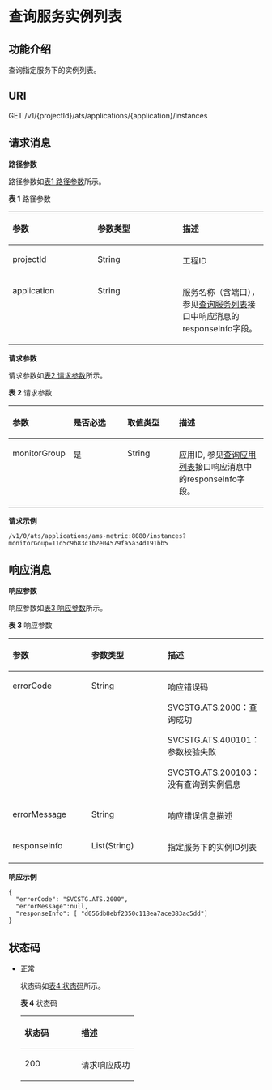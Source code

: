 # 查询服务实例列表<a name="apm_04_0013"></a>

## 功能介绍<a name="zh-cn_topic_0173693035_s80b429caf6a04469aad8dc4b1352e3bf"></a>

查询指定服务下的实例列表。

## URI<a name="zh-cn_topic_0173693035_s7adc7d5778f6431db1078e116b29f47b"></a>

GET /v1/\{projectId\}/ats/applications/\{application\}/instances

## 请求消息<a name="zh-cn_topic_0173693035_s0b0365e7ac374fcbb2a0676e3f64b644"></a>

**路径参数**

路径参数如[表1 路径参数](#zh-cn_topic_0173693035_table2720615125510)所示。

**表 1**  路径参数

<a name="zh-cn_topic_0173693035_table2720615125510"></a>
<table><thead align="left"><tr id="zh-cn_topic_0173693035_row19720015165513"><th class="cellrowborder" valign="top" width="33.33333333333333%" id="mcps1.2.4.1.1"><p id="zh-cn_topic_0173693035_p0705132495518"><a name="zh-cn_topic_0173693035_p0705132495518"></a><a name="zh-cn_topic_0173693035_p0705132495518"></a>参数</p>
</th>
<th class="cellrowborder" valign="top" width="33.33333333333333%" id="mcps1.2.4.1.2"><p id="zh-cn_topic_0173693035_p17051224195516"><a name="zh-cn_topic_0173693035_p17051224195516"></a><a name="zh-cn_topic_0173693035_p17051224195516"></a>参数类型</p>
</th>
<th class="cellrowborder" valign="top" width="33.33333333333333%" id="mcps1.2.4.1.3"><p id="zh-cn_topic_0173693035_p197053241555"><a name="zh-cn_topic_0173693035_p197053241555"></a><a name="zh-cn_topic_0173693035_p197053241555"></a>描述</p>
</th>
</tr>
</thead>
<tbody><tr id="zh-cn_topic_0173693035_row37201215115518"><td class="cellrowborder" valign="top" width="33.33333333333333%" headers="mcps1.2.4.1.1 "><p id="zh-cn_topic_0173693035_p070572475516"><a name="zh-cn_topic_0173693035_p070572475516"></a><a name="zh-cn_topic_0173693035_p070572475516"></a>projectId</p>
</td>
<td class="cellrowborder" valign="top" width="33.33333333333333%" headers="mcps1.2.4.1.2 "><p id="zh-cn_topic_0173693035_p1370562455513"><a name="zh-cn_topic_0173693035_p1370562455513"></a><a name="zh-cn_topic_0173693035_p1370562455513"></a>String</p>
</td>
<td class="cellrowborder" valign="top" width="33.33333333333333%" headers="mcps1.2.4.1.3 "><p id="zh-cn_topic_0173693035_p187051246557"><a name="zh-cn_topic_0173693035_p187051246557"></a><a name="zh-cn_topic_0173693035_p187051246557"></a>工程ID</p>
</td>
</tr>
<tr id="zh-cn_topic_0173693035_row97201151554"><td class="cellrowborder" valign="top" width="33.33333333333333%" headers="mcps1.2.4.1.1 "><p id="zh-cn_topic_0173693035_p111715281486"><a name="zh-cn_topic_0173693035_p111715281486"></a><a name="zh-cn_topic_0173693035_p111715281486"></a>application</p>
</td>
<td class="cellrowborder" valign="top" width="33.33333333333333%" headers="mcps1.2.4.1.2 "><p id="zh-cn_topic_0173693035_p97202245558"><a name="zh-cn_topic_0173693035_p97202245558"></a><a name="zh-cn_topic_0173693035_p97202245558"></a>String</p>
</td>
<td class="cellrowborder" valign="top" width="33.33333333333333%" headers="mcps1.2.4.1.3 "><p id="zh-cn_topic_0173693035_p372022419555"><a name="zh-cn_topic_0173693035_p372022419555"></a><a name="zh-cn_topic_0173693035_p372022419555"></a>服务名称（含端口），参见<a href="查询服务列表.md#apm_04_0012">查询服务列表</a>接口中响应消息的responseInfo字段。</p>
</td>
</tr>
</tbody>
</table>

**请求参数**

请求参数如[表2 请求参数](#zh-cn_topic_0173693035_tde49fa4b43134c43a97b17e8c1ad1980)所示。

**表 2**  请求参数

<a name="zh-cn_topic_0173693035_tde49fa4b43134c43a97b17e8c1ad1980"></a>
<table><thead align="left"><tr id="zh-cn_topic_0173693035_rd3dbb78a255742a59e9f0fd97e1254c5"><th class="cellrowborder" valign="top" width="22.41%" id="mcps1.2.5.1.1"><p id="zh-cn_topic_0173693035_a508569156b3d441db71199448db4eb1a"><a name="zh-cn_topic_0173693035_a508569156b3d441db71199448db4eb1a"></a><a name="zh-cn_topic_0173693035_a508569156b3d441db71199448db4eb1a"></a>参数</p>
</th>
<th class="cellrowborder" valign="top" width="21.73%" id="mcps1.2.5.1.2"><p id="zh-cn_topic_0173693035_aff8627fd98be45bd83a7ea30df05fe8a"><a name="zh-cn_topic_0173693035_aff8627fd98be45bd83a7ea30df05fe8a"></a><a name="zh-cn_topic_0173693035_aff8627fd98be45bd83a7ea30df05fe8a"></a>是否必选</p>
</th>
<th class="cellrowborder" valign="top" width="20.580000000000002%" id="mcps1.2.5.1.3"><p id="zh-cn_topic_0173693035_a7b6affce4a714967a10f88ab536b75b0"><a name="zh-cn_topic_0173693035_a7b6affce4a714967a10f88ab536b75b0"></a><a name="zh-cn_topic_0173693035_a7b6affce4a714967a10f88ab536b75b0"></a>取值类型</p>
</th>
<th class="cellrowborder" valign="top" width="35.28%" id="mcps1.2.5.1.4"><p id="zh-cn_topic_0173693035_ae8ce779ffcb54b3e892b9a40fc08a0b0"><a name="zh-cn_topic_0173693035_ae8ce779ffcb54b3e892b9a40fc08a0b0"></a><a name="zh-cn_topic_0173693035_ae8ce779ffcb54b3e892b9a40fc08a0b0"></a>描述</p>
</th>
</tr>
</thead>
<tbody><tr id="zh-cn_topic_0173693035_r59dadd7aa78a4aa6827d91ea96f74de4"><td class="cellrowborder" valign="top" width="22.41%" headers="mcps1.2.5.1.1 "><p id="zh-cn_topic_0173693035_afc96b27a4db346638ce3ec71cec24f46"><a name="zh-cn_topic_0173693035_afc96b27a4db346638ce3ec71cec24f46"></a><a name="zh-cn_topic_0173693035_afc96b27a4db346638ce3ec71cec24f46"></a>monitorGroup</p>
</td>
<td class="cellrowborder" valign="top" width="21.73%" headers="mcps1.2.5.1.2 "><p id="zh-cn_topic_0173693035_zh-cn_topic_0082840623_p252863710718"><a name="zh-cn_topic_0173693035_zh-cn_topic_0082840623_p252863710718"></a><a name="zh-cn_topic_0173693035_zh-cn_topic_0082840623_p252863710718"></a>是</p>
</td>
<td class="cellrowborder" valign="top" width="20.580000000000002%" headers="mcps1.2.5.1.3 "><p id="zh-cn_topic_0173693035_zh-cn_topic_0082840623_p953023717716"><a name="zh-cn_topic_0173693035_zh-cn_topic_0082840623_p953023717716"></a><a name="zh-cn_topic_0173693035_zh-cn_topic_0082840623_p953023717716"></a>String</p>
</td>
<td class="cellrowborder" valign="top" width="35.28%" headers="mcps1.2.5.1.4 "><p id="zh-cn_topic_0173693035_zh-cn_topic_0082840623_p16535737973"><a name="zh-cn_topic_0173693035_zh-cn_topic_0082840623_p16535737973"></a><a name="zh-cn_topic_0173693035_zh-cn_topic_0082840623_p16535737973"></a>应用ID, 参见<a href="查询应用列表.md#apm_04_0017">查询应用列表</a>接口响应消息中的responseInfo字段。</p>
</td>
</tr>
</tbody>
</table>

**请求示例**

```
/v1/0/ats/applications/ams-metric:8080/instances?monitorGoup=11d5c9b83c1b2e04579fa5a34d191bb5
```

## 响应消息<a name="zh-cn_topic_0173693035_s63eeee39b4014d53b537f0abd7eb9c14"></a>

**响应参数**

响应参数如[表3 响应参数](#zh-cn_topic_0173693035_table262635765519)所示。

**表 3**  响应参数

<a name="zh-cn_topic_0173693035_table262635765519"></a>
<table><thead align="left"><tr id="zh-cn_topic_0173693035_row9626057195516"><th class="cellrowborder" valign="top" width="33.33333333333333%" id="mcps1.2.4.1.1"><p id="zh-cn_topic_0173693035_p12830125205614"><a name="zh-cn_topic_0173693035_p12830125205614"></a><a name="zh-cn_topic_0173693035_p12830125205614"></a>参数</p>
</th>
<th class="cellrowborder" valign="top" width="33.33333333333333%" id="mcps1.2.4.1.2"><p id="zh-cn_topic_0173693035_p118300515612"><a name="zh-cn_topic_0173693035_p118300515612"></a><a name="zh-cn_topic_0173693035_p118300515612"></a>参数类型</p>
</th>
<th class="cellrowborder" valign="top" width="33.33333333333333%" id="mcps1.2.4.1.3"><p id="zh-cn_topic_0173693035_p1783025115620"><a name="zh-cn_topic_0173693035_p1783025115620"></a><a name="zh-cn_topic_0173693035_p1783025115620"></a>描述</p>
</th>
</tr>
</thead>
<tbody><tr id="zh-cn_topic_0173693035_row4626205795516"><td class="cellrowborder" valign="top" width="33.33333333333333%" headers="mcps1.2.4.1.1 "><p id="zh-cn_topic_0173693035_p18830856563"><a name="zh-cn_topic_0173693035_p18830856563"></a><a name="zh-cn_topic_0173693035_p18830856563"></a>errorCode</p>
</td>
<td class="cellrowborder" valign="top" width="33.33333333333333%" headers="mcps1.2.4.1.2 "><p id="zh-cn_topic_0173693035_p1283014515612"><a name="zh-cn_topic_0173693035_p1283014515612"></a><a name="zh-cn_topic_0173693035_p1283014515612"></a>String</p>
</td>
<td class="cellrowborder" valign="top" width="33.33333333333333%" headers="mcps1.2.4.1.3 "><p id="zh-cn_topic_0173693035_p88307511567"><a name="zh-cn_topic_0173693035_p88307511567"></a><a name="zh-cn_topic_0173693035_p88307511567"></a>响应错误码</p>
<p id="zh-cn_topic_0173693035_p168303535613"><a name="zh-cn_topic_0173693035_p168303535613"></a><a name="zh-cn_topic_0173693035_p168303535613"></a>SVCSTG.ATS.2000：查询成功</p>
<p id="zh-cn_topic_0173693035_p7830155185615"><a name="zh-cn_topic_0173693035_p7830155185615"></a><a name="zh-cn_topic_0173693035_p7830155185615"></a>SVCSTG.ATS.400101：参数校验失败</p>
<p id="zh-cn_topic_0173693035_p1830135175612"><a name="zh-cn_topic_0173693035_p1830135175612"></a><a name="zh-cn_topic_0173693035_p1830135175612"></a>SVCSTG.ATS.200103：没有查询到实例信息</p>
</td>
</tr>
<tr id="zh-cn_topic_0173693035_row26266573556"><td class="cellrowborder" valign="top" width="33.33333333333333%" headers="mcps1.2.4.1.1 "><p id="zh-cn_topic_0173693035_p128300555619"><a name="zh-cn_topic_0173693035_p128300555619"></a><a name="zh-cn_topic_0173693035_p128300555619"></a>errorMessage</p>
</td>
<td class="cellrowborder" valign="top" width="33.33333333333333%" headers="mcps1.2.4.1.2 "><p id="zh-cn_topic_0173693035_p5830553566"><a name="zh-cn_topic_0173693035_p5830553566"></a><a name="zh-cn_topic_0173693035_p5830553566"></a>String</p>
</td>
<td class="cellrowborder" valign="top" width="33.33333333333333%" headers="mcps1.2.4.1.3 "><p id="zh-cn_topic_0173693035_p1084616515612"><a name="zh-cn_topic_0173693035_p1084616515612"></a><a name="zh-cn_topic_0173693035_p1084616515612"></a>响应错误信息描述</p>
</td>
</tr>
<tr id="zh-cn_topic_0173693035_row5626105745517"><td class="cellrowborder" valign="top" width="33.33333333333333%" headers="mcps1.2.4.1.1 "><p id="zh-cn_topic_0173693035_p11846125135616"><a name="zh-cn_topic_0173693035_p11846125135616"></a><a name="zh-cn_topic_0173693035_p11846125135616"></a>responseInfo</p>
</td>
<td class="cellrowborder" valign="top" width="33.33333333333333%" headers="mcps1.2.4.1.2 "><p id="zh-cn_topic_0173693035_p784611535618"><a name="zh-cn_topic_0173693035_p784611535618"></a><a name="zh-cn_topic_0173693035_p784611535618"></a>List(String)</p>
</td>
<td class="cellrowborder" valign="top" width="33.33333333333333%" headers="mcps1.2.4.1.3 "><p id="zh-cn_topic_0173693035_p10846158565"><a name="zh-cn_topic_0173693035_p10846158565"></a><a name="zh-cn_topic_0173693035_p10846158565"></a>指定服务下的实例ID列表</p>
</td>
</tr>
</tbody>
</table>

**响应示例**

```
{
  "errorCode": "SVCSTG.ATS.2000",
  "errorMessage":null,
  "responseInfo": [ "d056db8ebf2350c118ea7ace383ac5dd"]
}
```

## 状态码<a name="zh-cn_topic_0173693035_sda7f13675ff747f18cc3214a226f0f2c"></a>

-   正常

    状态码如[表4 状态码](#zh-cn_topic_0173693035_tf0a49a7ac8d04c709b40a70e4b782601)所示。   

    **表 4**  状态码

    <a name="zh-cn_topic_0173693035_tf0a49a7ac8d04c709b40a70e4b782601"></a>
    <table><thead align="left"><tr id="zh-cn_topic_0173693035_zh-cn_topic_0082840621_row2481233171"><th class="cellrowborder" valign="top" width="50%" id="mcps1.2.3.1.1"><p id="zh-cn_topic_0173693035_a3568c127917f46968603f60bd54ff62b"><a name="zh-cn_topic_0173693035_a3568c127917f46968603f60bd54ff62b"></a><a name="zh-cn_topic_0173693035_a3568c127917f46968603f60bd54ff62b"></a>状态码</p>
    </th>
    <th class="cellrowborder" valign="top" width="50%" id="mcps1.2.3.1.2"><p id="zh-cn_topic_0173693035_zh-cn_topic_0082840621_p114811838179"><a name="zh-cn_topic_0173693035_zh-cn_topic_0082840621_p114811838179"></a><a name="zh-cn_topic_0173693035_zh-cn_topic_0082840621_p114811838179"></a>描述</p>
    </th>
    </tr>
    </thead>
    <tbody><tr id="zh-cn_topic_0173693035_r54dd665f0d00476e83b00c63e1bc0f4b"><td class="cellrowborder" valign="top" width="50%" headers="mcps1.2.3.1.1 "><p id="zh-cn_topic_0173693035_a000ddc66857942189da8476cebcc007f"><a name="zh-cn_topic_0173693035_a000ddc66857942189da8476cebcc007f"></a><a name="zh-cn_topic_0173693035_a000ddc66857942189da8476cebcc007f"></a>200</p>
    </td>
    <td class="cellrowborder" valign="top" width="50%" headers="mcps1.2.3.1.2 "><p id="zh-cn_topic_0173693035_zh-cn_topic_0082840621_p5481531171"><a name="zh-cn_topic_0173693035_zh-cn_topic_0082840621_p5481531171"></a><a name="zh-cn_topic_0173693035_zh-cn_topic_0082840621_p5481531171"></a>请求响应成功</p>
    </td>
    </tr>
    </tbody>
    </table>


